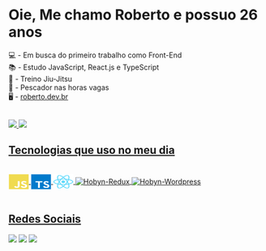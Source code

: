 <h1>Oie, Me chamo Roberto e possuo 26 anos</h1>

💻 - Em busca do primeiro trabalho como Front-End <br>
📚 - Estudo JavaScript, React.js e TypeScript <br>
🥋 - Treino Jiu-Jitsu <br>
🎣 - Pescador nas horas vagas <br>
🖥 - <a href="https://roberto.dev.br/" target="_blank">roberto.dev.br</a>

<div style="display: inline_block"><br>
<a href="https://github.com/Hobyn">
<img height="180em" src="https://github-readme-stats.vercel.app/api?username=hobyn&show_icons=true&theme=dracula&include_all_commits=true&count_private=true"/>
 <img height="180em" src="https://github-readme-stats.vercel.app/api/top-langs/?username=hobyn&layout=compact&langs_count=7&theme=dracula"/>
 </div>

<h2>Tecnologias que uso no meu dia</h2>

<div style="display: inline_block"><br>
  <img align="center" alt="Hobyn-Js" height="30" width="40" src="https://raw.githubusercontent.com/devicons/devicon/master/icons/javascript/javascript-plain.svg">
  <img align="center" alt="Hobyn-Ts" height="30" width="40" src="https://raw.githubusercontent.com/devicons/devicon/master/icons/typescript/typescript-plain.svg">
  <img align="center" alt="Hobyn-React" height="30" width="40" src="https://raw.githubusercontent.com/devicons/devicon/master/icons/react/react-original.svg">
 <img align="center" alt="Hobyn-Redux" height="30" width="40" src="https://cdn.jsdelivr.net/gh/devicons/devicon/icons/redux/redux-original.svg">
 <img align="center" alt="Hobyn-Wordpress" height="30" width="40" src="https://cdn.jsdelivr.net/gh/devicons/devicon/icons/wordpress/wordpress-plain-wordmark.svg">
</div>
<br>
<h2>Redes Sociais</h2>
<div> 
  <a href="https://instagram.com/beto_dev" target="_blank"><img src="https://img.shields.io/badge/-Instagram-%23E4405F?style=for-the-badge&logo=instagram&logoColor=white" target="_blank"></a>
  <a href = "mailto:robertojunior20171@gmail.com"><img src="https://img.shields.io/badge/-Gmail-%23333?style=for-the-badge&logo=gmail&logoColor=white" target="_blank"></a>
  <a href="https://www.linkedin.com/in/roberto-pereira-js/" target="_blank"><img src="https://img.shields.io/badge/-LinkedIn-%230077B5?style=for-the-badge&logo=linkedin&logoColor=white" target="_blank"></a> 
</div>
